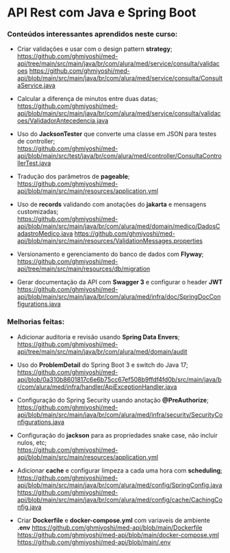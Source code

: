 # API Rest com Java e Spring Boot

### Conteúdos interessantes aprendidos neste curso:
  * Criar validações e usar com o design pattern **strategy**;<br>
  https://github.com/ghmiyoshi/med-api/tree/main/src/main/java/br/com/alura/med/service/consulta/validacoes
  https://github.com/ghmiyoshi/med-api/blob/main/src/main/java/br/com/alura/med/service/consulta/ConsultaService.java

  * Calcular a diferença de minutos entre duas datas;<br>
  https://github.com/ghmiyoshi/med-api/blob/main/src/main/java/br/com/alura/med/service/consulta/validacoes/ValidadorAntecedencia.java

  * Uso do **JacksonTester** que converte uma classe em JSON para testes de controller;<br>
  https://github.com/ghmiyoshi/med-api/blob/main/src/test/java/br/com/alura/med/controller/ConsultaControllerTest.java

  * Tradução dos parâmetros de **pageable**;<br>
  https://github.com/ghmiyoshi/med-api/blob/main/src/main/resources/application.yml
  
  * Uso de **records** validando com anotações do **jakarta** e mensagens customizadas;<br>
  https://github.com/ghmiyoshi/med-api/blob/main/src/main/java/br/com/alura/med/domain/medico/DadosCadastroMedico.java
  https://github.com/ghmiyoshi/med-api/blob/main/src/main/resources/ValidationMessages.properties

  * Versionamento e gerenciamento do banco de dados com **Flyway**;<br>
  https://github.com/ghmiyoshi/med-api/tree/main/src/main/resources/db/migration

  * Gerar documentação da API com **Swagger 3** e configurar o header **JWT**<br>
  https://github.com/ghmiyoshi/med-api/blob/main/src/main/java/br/com/alura/med/infra/doc/SpringDocConfigurations.java


### Melhorias feitas:
  * Adicionar auditoria e revisão usando **Spring Data Envers**;<br>
  https://github.com/ghmiyoshi/med-api/tree/main/src/main/java/br/com/alura/med/domain/audit

  * Uso do **ProblemDetail** do Spring Boot 3 e switch do Java 17;<br>
  https://github.com/ghmiyoshi/med-api/blob/0a310b8601817c6e6b75cc67ef508b9ffdf4fd0b/src/main/java/br/com/alura/med/infra/handler/ApiExceptionHandler.java

  * Configuração do Spring Security usando anotação **@PreAuthorize**;<br>
  https://github.com/ghmiyoshi/med-api/blob/main/src/main/java/br/com/alura/med/infra/security/SecurityConfigurations.java

  * Configuração do **jackson** para as propriedades snake case, não incluir nulos, etc;<br>
  https://github.com/ghmiyoshi/med-api/blob/main/src/main/resources/application.yml

  * Adicionar **cache** e configurar limpeza a cada uma hora com **scheduling**;<br>
  https://github.com/ghmiyoshi/med-api/blob/main/src/main/java/br/com/alura/med/config/SpringConfig.java
  https://github.com/ghmiyoshi/med-api/blob/main/src/main/java/br/com/alura/med/config/cache/CachingConfig.java

  * Criar **Dockerfile** e **docker-compose.yml** com variaveis de ambiente **.env**
  https://github.com/ghmiyoshi/med-api/blob/main/Dockerfile
  https://github.com/ghmiyoshi/med-api/blob/main/docker-compose.yml
  https://github.com/ghmiyoshi/med-api/blob/main/.env
